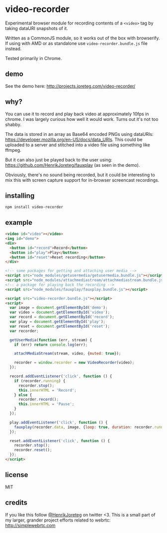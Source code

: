 # video-recorder

Experimental browser module for recording contents of a `<video>` tag by taking dataURI snapshots of it.

Written as a CommonJS module, so it works out of the box with browserify. If using with AMD or as standalone use `video-recorder.bundle.js` file instead.

Tested primarily in Chrome.

## demo

See the demo here: http://projects.joreteg.com/video-recorder/

## why?

You can use it to record and play back video at approximately 10fps in chrome. I was largely curious how well it would work. Turns out it's not too shabby.

The data is stored in an array as Base64 encoded PNGs using dataURIs: https://developer.mozilla.org/en-US/docs/data_URIs. This could be uploaded to a server and stitched into a video file using something like ffmpeg.

But it can also just be played back to the user using: https://github.com/HenrikJoreteg/fauxplay (as seen in the demo).

Obviously, there's no sound being recorded, but it could be interesting to mix this with screen capture support for in-browser screencast recordings.

## installing

```
npm install video-recorder
```

## example

```html
<video id="video"></video>
<img id="demo">
<div>
  <button id="record">Record</button>
  <button id="play">Play</button>
  <button id="reset">Reset recording</button>
</div>

<!-- some packages for getting and attaching user media -->
<script src="node_modules/getusermedia/getusermedia.bundle.js"></script>
<script src="node_modules/attachmediastream/attachmediastream.bundle.js"></script>
<!-- a package for playing back the recording -->
<script src="node_modules/fauxplay/fauxplay.bundle.js"></script>

<script src="video-recorder.bundle.js"></script>
<script>
  var image = document.getElementById('demo');
  var video = document.getElementById('video');
  var record = document.getElementById('record');
  var play = document.getElementById('play');
  var reset = document.getElementById('reset');
  var recorder;

  getUserMedia(function (err, stream) {
    if (err) return console.log(err);

    attachMediaStream(stream, video, {muted: true});

    recorder = window.recorder = new VideoRecorder(video);
  });

  record.addEventListener('click', function () {
    if (recorder.running) {
      recorder.stop();
      this.innerHTML = 'Record';
    } else {
      recorder.record();
      this.innerHTML = 'Pause';
    }
  });

  play.addEventListener('click', function () {
    fauxplay(recorder.data, image, {loop: true, duration: recorder.runningTime})
  });

  reset.addEventListener('click', function () {
    recorder.stop();
    recorder.reset();
  });
</script>
```

## license

MIT

## credits

If you like this follow [@HenrikJoreteg](http://twitter.com/henrikjoreteg) on twitter <3. This is a small part of my larger, grander project efforts related to webrtc: http://simplewebrtc.com
